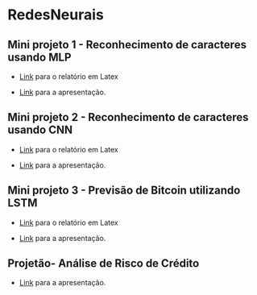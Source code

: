 # RedesNeurais

## Mini projeto 1 - Reconhecimento de caracteres usando MLP
* [Link](https://www.overleaf.com/6646349399pdcpnnhprmqx) para o relatório em Latex

* [Link](https://docs.google.com/presentation/d/1Pxoiae9fGBlRb1GX2HR6UusaHOleWQCaAaCaKwqAev8/edit?usp=sharing) para a apresentação.

## Mini projeto 2 - Reconhecimento de caracteres usando CNN
* [Link](https://www.overleaf.com/2873573968zfgchsnptvmy) para o relatório em Latex

* [Link](https://docs.google.com/presentation/d/17Iyno9BwmnsQ9w-ClS7uJNHSCMn3gd7oq2aIoWDH8dA/edit?usp=sharing) para a apresentação.

## Mini projeto 3 - Previsão de Bitcoin utilizando LSTM
* [Link](https://www.overleaf.com/8743317796brjthbnkyxts) para o relatório em Latex

* [Link](https://docs.google.com/presentation/d/1Ypvxuh4RGaAZu6wZp1_LXQimJZr0RbtDwFVK109RK4c/edit?usp=sharing) para a apresentação.

## Projetão- Análise de Risco de Crédito
* [Link](https://docs.google.com/presentation/d/1WUFGV9WYTMjfyxwLAPh2iys1L_wUuN1VApbj6dW5rSg/edit?usp=sharing) para a apresentação.